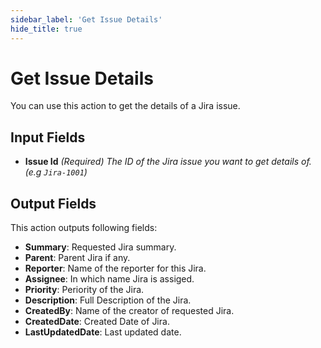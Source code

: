 ```yaml
---
sidebar_label: 'Get Issue Details'
hide_title: true
---
```


# Get Issue Details

You can use this action to get the details of a Jira issue.

## Input Fields

- **Issue Id** *(Required)* *The ID of the Jira issue you want to get details of. (e.g `Jira-1001`)*


## Output Fields

This action outputs following fields:
- **Summary**: Requested Jira summary.
- **Parent**: Parent Jira if any.
- **Reporter**: Name of the reporter for this Jira.
- **Assignee**: In which name Jira is assiged.
- **Priority**: Periority of the Jira.
- **Description**: Full Description of the Jira.
- **CreatedBy**: Name of the creator of requested Jira.
- **CreatedDate**: Created Date of Jira.
- **LastUpdatedDate**: Last updated date.